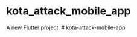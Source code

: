 # kota_attack_mobile_app

A new Flutter project.
#   k o t a - a t t a c k - m o b i l e - a p p  
 